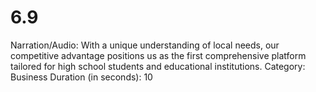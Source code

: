 # 6.9

Narration/Audio: With a unique understanding of local needs, our competitive advantage positions us as the first comprehensive platform tailored for high school students and educational institutions.
Category: Business
Duration (in seconds): 10